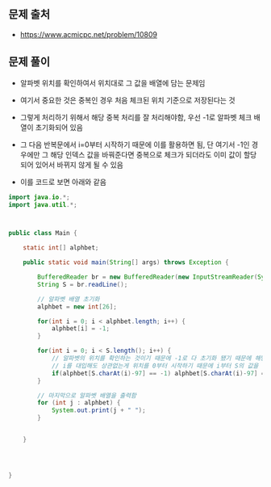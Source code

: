 ## 문제 출처
- https://www.acmicpc.net/problem/10809

## 문제 풀이
- 알파벳 위치를 확인하여서 위치대로 그 값을 배열에 담는 문제임

- 여기서 중요한 것은 중복인 경우 처음 체크된 위치 기준으로 저장된다는 것

- 그렇게 처리하기 위해서 해당 중복 처리를 잘 처리해야함, 우선 -1로 알파벳 체크 배열이 초기화되어 있음

- 그 다음 반복문에서 i=0부터 시작하기 때문에 이를 활용하면 됨, 단 여기서 -1인 경우에만 그 해당 인덱스 값을 바꿔준다면 중복으로 체크가 되더라도 이미 값이 할당되어 있어서 바뀌지 않게 될 수 있음

- 이를 코드로 보면 아래와 같음

```java
import java.io.*;
import java.util.*;



public class Main {

    static int[] alphbet;

    public static void main(String[] args) throws Exception {

        BufferedReader br = new BufferedReader(new InputStreamReader(System.in));
        String S = br.readLine();

        // 알파벳 배열 초기화
        alphbet = new int[26];

        for(int i = 0; i < alphbet.length; i++) {
            alphbet[i] = -1;
        }

        for(int i = 0; i < S.length(); i++) {
            // 알파벳의 위치를 확인하는 것이기 때문에 -1로 다 초기화 됐기 때문에 해당 알파벳의 위치가 -1이면 위치를 넣어둠
            // i를 대입해도 상관없는게 위치를 0부터 시작하기 때문에 i부터 S의 값을 바탕으로 진행하면 됨
            if(alphbet[S.charAt(i)-97] == -1) alphbet[S.charAt(i)-97] = i;
        }

        // 마지막으로 알파벳 배열을 출력함
        for (int j : alphbet) {
            System.out.print(j + " ");
        }


    }




}
```